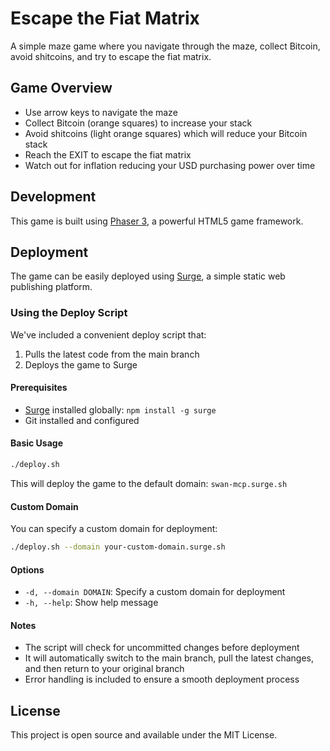 # Escape the Fiat Matrix

A simple maze game where you navigate through the maze, collect Bitcoin, avoid shitcoins, and try to escape the fiat matrix.

## Game Overview

- Use arrow keys to navigate the maze
- Collect Bitcoin (orange squares) to increase your stack
- Avoid shitcoins (light orange squares) which will reduce your Bitcoin stack
- Reach the EXIT to escape the fiat matrix
- Watch out for inflation reducing your USD purchasing power over time

## Development

This game is built using [Phaser 3](https://phaser.io/phaser3), a powerful HTML5 game framework.

## Deployment

The game can be easily deployed using [Surge](https://surge.sh/), a simple static web publishing platform.

### Using the Deploy Script

We've included a convenient deploy script that:

1. Pulls the latest code from the main branch
2. Deploys the game to Surge

#### Prerequisites

- [Surge](https://surge.sh/) installed globally: `npm install -g surge`
- Git installed and configured

#### Basic Usage

```bash
./deploy.sh
```

This will deploy the game to the default domain: `swan-mcp.surge.sh`

#### Custom Domain

You can specify a custom domain for deployment:

```bash
./deploy.sh --domain your-custom-domain.surge.sh
```

#### Options

- `-d, --domain DOMAIN`: Specify a custom domain for deployment
- `-h, --help`: Show help message

#### Notes

- The script will check for uncommitted changes before deployment
- It will automatically switch to the main branch, pull the latest changes, and then return to your original branch
- Error handling is included to ensure a smooth deployment process

## License

This project is open source and available under the MIT License.
